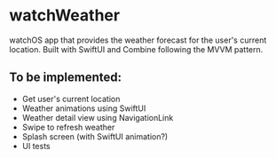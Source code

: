 # watchWeather
watchOS app that provides the weather forecast for the user's current location. Built with SwiftUI and Combine following the MVVM pattern.

## To be implemented:
* Get user's current location
* Weather animations using SwiftUI
* Weather detail view using NavigationLink
* Swipe to refresh weather
* Splash screen (with SwiftUI animation?)
* UI tests
